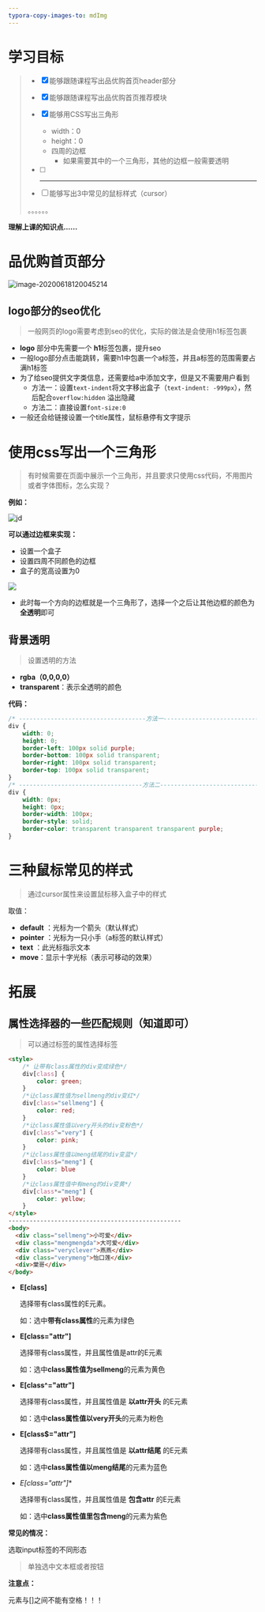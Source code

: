 ```yaml
---
typora-copy-images-to: mdImg
---
```


# 学习目标

> - [x] 能够跟随课程写出品优购首页header部分
>
> - [x] 能够跟随课程写出品优购首页推荐模块
>
> - [x] 能够用CSS写出三角形
>
>   - width：0
>   - height：0
>   - 四周的边框
>     - 如果需要其中的一个三角形，其他的边框一般需要透明
>
> - [ ] ------------------------------------
>
> - [ ] 能够写出3中常见的鼠标样式（cursor）
>
> 。。。。。。



**理解上课的知识点......**



# 品优购首页部分

![image-20200618120045214](mdImg/image-20200618120045214.png)



## logo部分的seo优化

> 一般网页的logo需要考虑到seo的优化，实际的做法是会使用h1标签包裹

- **logo** 部分中先需要一个 **h1**标签包裹，提升seo
- 一般logo部分点击能跳转，需要h1中包裹一个a标签，并且a标签的范围需要占满h1标签
- 为了给seo提供文字类信息，还需要给a中添加文字，但是又不需要用户看到
  - 方法一：设置`text-indent`将文字移出盒子（`text-indent: -999px`），然后配合`overflow:hidden` 溢出隐藏
  - 方法二：直接设置`font-size:0` 
- 一般还会给链接设置一个title属性，鼠标悬停有文字提示



# 使用css写出一个三角形

> 有时候需要在页面中展示一个三角形，并且要求只使用css代码，不用图片或者字体图标，怎么实现？

**例如：**

![jd](mdImg/jd.png)

**可以通过边框来实现：**

- 设置一个盒子
- 设置四周不同颜色的边框
- 盒子的宽高设置为0

![](mdImg/css三角形.png)

- 此时每一个方向的边框就是一个三角形了，选择一个之后让其他边框的颜色为**全透明**即可

## 背景透明

> 设置透明的方法

- **rgba（0,0,0,0）**
- **transparent**：表示全透明的颜色



**代码：**

```css
/* ------------------------------------方法一------------------------------------ */
div {
    width: 0;
    height: 0;
    border-left: 100px solid purple;
    border-bottom: 100px solid transparent;
    border-right: 100px solid transparent;
    border-top: 100px solid transparent;
}
/* -----------------------------------方法二--------------------------------------- */
div {
    width: 0px;
    height: 0px;
    border-width: 100px;
    border-style: solid;
    border-color: transparent transparent transparent purple;
}
```



# 三种鼠标常见的样式

> 通过cursor属性来设置鼠标移入盒子中的样式

取值：

- **default** ：光标为一个箭头（默认样式） 
- **pointer** ：光标为一只小手（a标签的默认样式）
- **text** ：此光标指示文本 
- **move**：显示十字光标（表示可移动的效果）

# 拓展

## 属性选择器的一些匹配规则（知道即可）

> 可以通过标签的属性选择标签

```html
<style>
    /* 让带有class属性的div变成绿色*/
    div[class] {
        color: green;
    }
    /*让class属性值为sellmeng的div变红*/
    div[class="sellmeng"] {
        color: red;
    }
    /*让class属性值以very开头的div变粉色*/
    div[class^="very"] {
        color: pink;
    }
    /*让class属性值以meng结尾的div变蓝*/
    div[class$="meng"] {
        color: blue
    }
    /*让class属性值中有meng的div变黄*/
    div[class*="meng"] {
        color: yellow;
    }
</style> 
-------------------------------------------------
<body>
  <div class="sellmeng">小可爱</div>
  <div class="mengmengda">大可爱</div>
  <div class="veryclever">燕燕</div>
  <div class="verymeng">怡口莲</div>
  <div>棠哥</div>
</body>
```

- **E[class]**

  选择带有class属性的E元素。 

  如：选中**带有class属性**的元素为绿色

- **E[class="attr"]**

  选择带有class属性，并且属性值是attr的E元素

  如：选中**class属性值为sellmeng**的元素为黄色

- **E[class^="attr"]**

  选择带有class属性，并且属性值是 **以attr开头** 的E元素

  如：选中**class属性值以very开头**的元素为粉色

- **E[class$="attr"]**

  选择带有class属性，并且属性值是 **以attr结尾** 的E元素

  如：选中**class属性值以meng结尾**的元素为蓝色

- **E[class*="attr"]**

  选择带有class属性，并且属性值是 **包含attr** 的E元素

  如：选中**class属性值里包含meng**的元素为紫色

**常见的情况：**

选取input标签的不同形态

> 单独选中文本框或者按钮

**注意点：**

元素与[]之间不能有空格！！！

